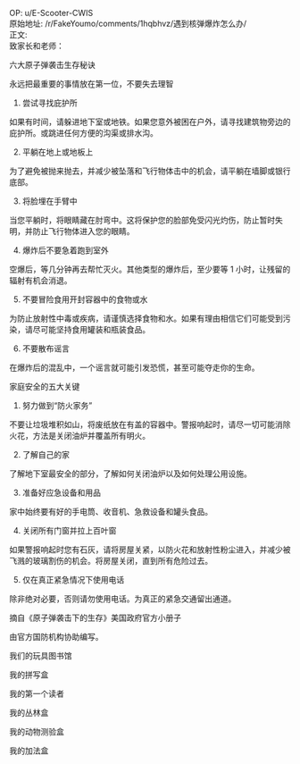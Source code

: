 
OP: u/E-Scooter-CWIS  
原始地址: /r/FakeYoumo/comments/1hqbhvz/遇到核弹爆炸怎么办/  
正文:  
致家长和老师：

六大原子弹袭击生存秘诀

永远把最重要的事情放在第一位，不要失去理智

1. 尝试寻找庇护所

如果有时间，请躲进地下室或地铁。如果您意外被困在户外，请寻找建筑物旁边的庇护所。或跳进任何方便的沟渠或排水沟。

2. 平躺在地上或地板上

为了避免被抛来抛去，并减少被坠落和飞行物体击中的机会，请平躺在墙脚或银行底部。

3. 将脸埋在手臂中

当您平躺时，将眼睛藏在肘弯中。这将保护您的脸部免受闪光灼伤，防止暂时失明，并防止飞行物体进入您的眼睛。

4. 爆炸后不要急着跑到室外

空爆后，等几分钟再去帮忙灭火。其他类型的爆炸后，至少要等 1 小时，让残留的辐射有机会消退。

5. 不要冒险食用开封容器中的食物或水

为防止放射性中毒或疾病，请谨慎选择食物和水。如果有理由相信它们可能受到污染，请尽可能坚持食用罐装和瓶装食品。

6. 不要散布谣言

在爆炸后的混乱中，一个谣言就可能引发恐慌，甚至可能夺走你的生命。

家庭安全的五大关键

1. 努力做到“防火家务”

不要让垃圾堆积如山，将废纸放在有盖的容器中。警报响起时，请尽一切可能消除火花，方法是关闭油炉并覆盖所有明火。

2. 了解自己的家

了解地下室最安全的部分，了解如何关闭油炉以及如何处理公用设施。

3. 准备好应急设备和用品

家中始终要有好的手电筒、收音机、急救设备和罐头食品。

4. 关闭所有门窗并拉上百叶窗

如果警报响起时您有石灰，请将房屋关紧，以防火花和放射性粉尘进入，并减少被飞溅的玻璃割伤的机会。将房屋关闭，直到所有危险过去。

5. 仅在真正紧急情况下使用电话

除非绝对必要，否则请勿使用电话。为真正的紧急交通留出通道。

摘自《原子弹袭击下的生存》美国政府官方小册子

由官方国防机构协助编写。

我们的玩具图书馆

我的拼写盒

我的第一个读者

我的丛林盒

我的动物测验盒

我的加法盒
